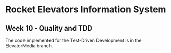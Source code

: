 # Rocket Elevators Information System

<h2>Week 10 - Quality and TDD</h2>


The code implemented for the Test-Driven Development is in the ElevatorMedia branch.
